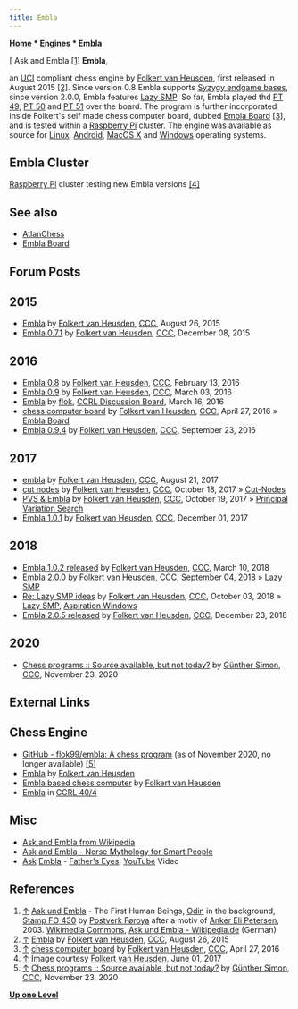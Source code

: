 ```yaml
---
title: Embla
---
```

**[Home](Home "Home") * [Engines](Engines "Engines") * Embla**

\[ Ask and Embla <a id="cite-note-1" href="#cite-ref-1">[1]</a>
**Embla**,

an [UCI](UCI "UCI") compliant chess engine by [Folkert van Heusden](Folkert_van_Heusden "Folkert van Heusden"), first released in August 2015 <a id="cite-note-2" href="#cite-ref-2">[2]</a>. Since version 0.8 Embla supports [Syzygy endgame bases](Syzygy_Bases "Syzygy Bases"), since version 2.0.0, Embla features [Lazy SMP](Lazy_SMP "Lazy SMP"). So far, Embla played thd [PT 49](PT_49 "PT 49"), [PT 50](PT_50 "PT 50") and [PT 51](PT_51 "PT 51") over the board. The program is further incorporated inside Folkert's self made chess computer board, dubbed [Embla Board](index.php?title=Embla_Board&action=edit&redlink=1 "Embla Board (page does not exist)") <a id="cite-note-3" href="#cite-ref-3">[3]</a>, and is tested within a [Raspberry Pi](Raspberry_Pi "Raspberry Pi") cluster. The engine was available as source for [Linux](Linux "Linux"), [Android](Android "Android"), [MacOS X](Mac_OS "Mac OS") and [Windows](Windows "Windows") operating systems.

## Embla Cluster

[](File:EmblaCluster1.jpg)
[Raspberry Pi](Raspberry_Pi "Raspberry Pi") cluster testing new Embla versions <a id="cite-note-4" href="#cite-ref-4">[4]</a>

## See also

- [AtlanChess](AtlanChess "AtlanChess")
- [Embla Board](index.php?title=Embla_Board&action=edit&redlink=1 "Embla Board (page does not exist)")

## Forum Posts

## 2015

- [Embla](http://www.talkchess.com/forum/viewtopic.php?t=57391) by [Folkert van Heusden](Folkert_van_Heusden "Folkert van Heusden"), [CCC](CCC "CCC"), August 26, 2015
- [Embla 0.7.1](http://www.talkchess.com/forum/viewtopic.php?t=58525) by [Folkert van Heusden](Folkert_van_Heusden "Folkert van Heusden"), [CCC](CCC "CCC"), December 08, 2015

## 2016

- [Embla 0.8](http://www.talkchess.com/forum/viewtopic.php?t=58900) by [Folkert van Heusden](Folkert_van_Heusden "Folkert van Heusden"), [CCC](CCC "CCC"), February 13, 2016
- [Embla 0.9](http://www.talkchess.com/forum/viewtopic.php?t=59419) by [Folkert van Heusden](Folkert_van_Heusden "Folkert van Heusden"), [CCC](CCC "CCC"), March 03, 2016
- [Embla](http://kirill-kryukov.com/chess/discussion-board/viewtopic.php?f=7&t=8517) by [flok](Folkert_van_Heusden "Folkert van Heusden"), [CCRL Discussion Board](Computer_Chess_Forums "Computer Chess Forums"), March 16, 2016
- [chess computer board](http://www.talkchess.com/forum/viewtopic.php?t=59977) by [Folkert van Heusden](Folkert_van_Heusden "Folkert van Heusden"), [CCC](CCC "CCC"), April 27, 2016 » [Embla Board](index.php?title=Embla_Board&action=edit&redlink=1 "Embla Board (page does not exist)")
- [Embla 0.9.4](http://www.talkchess.com/forum/viewtopic.php?t=61503) by [Folkert van Heusden](Folkert_van_Heusden "Folkert van Heusden"), [CCC](CCC "CCC"), September 23, 2016

## 2017

- [embla](http://www.talkchess.com/forum/viewtopic.php?t=64952) by [Folkert van Heusden](Folkert_van_Heusden "Folkert van Heusden"), [CCC](CCC "CCC"), August 21, 2017
- [cut nodes](http://www.talkchess.com/forum/viewtopic.php?t=65477) by [Folkert van Heusden](Folkert_van_Heusden "Folkert van Heusden"), [CCC](CCC "CCC"), October 18, 2017 » [Cut-Nodes](Node_Types#cut-nodes "Node Types")
- [PVS & Embla](http://www.talkchess.com/forum/viewtopic.php?t=65490) by [Folkert van Heusden](Folkert_van_Heusden "Folkert van Heusden"), [CCC](CCC "CCC"), October 19, 2017 » [Principal Variation Search](Principal_Variation_Search "Principal Variation Search")
- [Embla 1.0.1](http://www.talkchess.com/forum/viewtopic.php?t=65879) by [Folkert van Heusden](Folkert_van_Heusden "Folkert van Heusden"), [CCC](CCC "CCC"), December 01, 2017

## 2018

- [Embla 1.0.2 released](http://www.talkchess.com/forum3/viewtopic.php?f=2&t=66801) by [Folkert van Heusden](Folkert_van_Heusden "Folkert van Heusden"), [CCC](CCC "CCC"), March 10, 2018
- [Embla 2.0.0](http://www.talkchess.com/forum3/viewtopic.php?f=2&t=68371) by [Folkert van Heusden](Folkert_van_Heusden "Folkert van Heusden"), [CCC](CCC "CCC"), September 04, 2018 » [Lazy SMP](Lazy_SMP "Lazy SMP")
- [Re: Lazy SMP ideas](http://www.talkchess.com/forum3/viewtopic.php?f=7&t=68278&start=16) by [Folkert van Heusden](Folkert_van_Heusden "Folkert van Heusden"), [CCC](CCC "CCC"), October 03, 2018 » [Lazy SMP](Lazy_SMP "Lazy SMP"), [Aspiration Windows](Aspiration_Windows "Aspiration Windows")
- [Embla 2.0.5 released](http://www.talkchess.com/forum3/viewtopic.php?f=2&t=69351) by [Folkert van Heusden](Folkert_van_Heusden "Folkert van Heusden"), [CCC](CCC "CCC"), December 23, 2018

## 2020

- [Chess programs :: Source available, but not today?](http://www.talkchess.com/forum3/viewtopic.php?f=7&t=75904) by [Günther Simon](G%C3%BCnther_Simon "Günther Simon"), [CCC](CCC "CCC"), November 23, 2020

## External Links

## Chess Engine

- [GitHub - flok99/embla: A chess program](https://github.com/flok99/embla) (as of November 2020, no longer available) <a id="cite-note-5" href="#cite-ref-5">[5]</a>
- [Embla](https://www.vanheusden.com/Embla/) by [Folkert van Heusden](Folkert_van_Heusden "Folkert van Heusden")
- [Embla based chess computer](https://www.vanheusden.com/Embla/board/) by [Folkert van Heusden](Folkert_van_Heusden "Folkert van Heusden")
- [Embla](http://www.computerchess.org.uk/ccrl/404/cgi/compare_engines.cgi?family=Embla&print=Rating+list&print=Results+table&print=LOS+table&print=Ponder+hit+table&print=Eval+difference+table&print=Comopp+gamenum+table&print=Overlap+table&print=Score+with+common+opponents) in [CCRL 40/4](CCRL "CCRL")

## Misc

- [Ask and Embla from Wikipedia](https://en.wikipedia.org/wiki/Ask_and_Embla)
- [Ask and Embla - Norse Mythology for Smart People](http://norse-mythology.org/gods-and-creatures/others/ask-and-embla/)
- [Ask](https://en.wikipedia.org/wiki/Arnthor_Birgisson) [Embla](https://en.wikipedia.org/wiki/Ina_Wroldsen) - [Father's Eyes](<https://en.wikipedia.org/wiki/Northern_Light_(Ask_Embla_album)>), [YouTube](https://en.wikipedia.org/wiki/YouTube) Video

## References

1. <a id="cite-ref-1" href="#cite-note-1">↑</a> [Ask und Embla](https://en.wikipedia.org/wiki/Ask_and_Embla) - The First Human Beings, [Odin](https://en.wikipedia.org/wiki/Odin) in the background, [Stamp FO 430](https://commons.wikimedia.org/wiki/Anker_Eli_Petersen#2003) by [Postverk Føroya](https://en.wikipedia.org/wiki/Posta_%28company%29) after a motiv of [Anker Eli Petersen](https://en.wikipedia.org/wiki/Anker_Eli_Petersen), 2003. [Wikimedia Commons](https://en.wikipedia.org/wiki/Wikimedia_Commons), [Ask und Embla - Wikipedia.de](https://de.wikipedia.org/wiki/Ask_und_Embla) (German)
1. <a id="cite-ref-2" href="#cite-note-2">↑</a> [Embla](http://www.talkchess.com/forum/viewtopic.php?t=57391) by [Folkert van Heusden](Folkert_van_Heusden "Folkert van Heusden"), [CCC](CCC "CCC"), August 26, 2015
1. <a id="cite-ref-3" href="#cite-note-3">↑</a> [chess computer board](http://www.talkchess.com/forum/viewtopic.php?t=59977) by [Folkert van Heusden](Folkert_van_Heusden "Folkert van Heusden"), [CCC](CCC "CCC"), April 27, 2016
1. <a id="cite-ref-4" href="#cite-note-4">↑</a> Image courtesy [Folkert van Heusden](Folkert_van_Heusden "Folkert van Heusden"), June 01, 2017
1. <a id="cite-ref-5" href="#cite-note-5">↑</a> [Chess programs :: Source available, but not today?](http://www.talkchess.com/forum3/viewtopic.php?f=7&t=75904) by [Günther Simon](G%C3%BCnther_Simon "Günther Simon"), [CCC](CCC "CCC"), November 23, 2020

**[Up one Level](Engines "Engines")**

